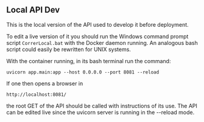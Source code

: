 ## Local API Dev

This is the local version of the API used to develop it before deployment.

To edit a live version of it you should run the Windows command prompt script `CorrerLocal.bat` with the Docker daemon running. An analogous bash script could easily be rewritten for UNIX systems.

With the container running, in its bash terminal run the command:
```
uvicorn app.main:app --host 0.0.0.0 --port 8081 --reload
```
If one then opens a browser in
```
http://localhost:8081/
```
the root GET of the API should be called with instructions of its use. The API can be edited live since the uvicorn server is running in the --reload mode.